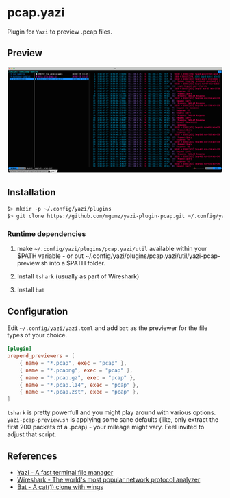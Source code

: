 # pcap.yazi

Plugin for `Yazi` to preview .pcap files.

## Preview

![PCAP packets in preview](./yazi-pcap--preview.png)

## Installation

```sh
$> mkdir -p ~/.config/yazi/plugins
$> git clone https://github.com/mgumz/yazi-plugin-pcap.git ~/.config/yazi/plugins/pcap.yazi
```

### Runtime dependencies

1. make `~/.config/yazi/plugins/pcap.yazi/util` available within
your $PATH variable - or put ~/.config/yazi/plugins/pcap.yazi/util/yazi-pcap-preview.sh into a $PATH folder.

2. Install `tshark` (usually as part of Wireshark)

3. Install `bat`

## Configuration

Edit `~/.config/yazi/yazi.toml` and add `bat` as the previewer for the file types of your choice.

```toml
[plugin]
prepend_previewers = [
    { name = "*.pcap", exec = "pcap" },
    { name = "*.pcapng", exec = "pcap" },
    { name = "*.pcap.gz", exec = "pcap" },
    { name = "*.pcap.lz4", exec = "pcap" },
    { name = "*.pcap.zst", exec = "pcap" },
]
```

`tshark` is pretty powerfull and you might play around with various options. `yazi-pcap-preview.sh` is applying some sane defaults (like, only extract the first 200 packets of a .pcap) - your mileage might vary. Feel invited to adjust that script.

## References

* [Yazi - A fast terminal file manager](https://yazi-rs.github.io)
* [Wireshark - The world's most popular network protocol analyzer](https://www.wireshark.org)
* [Bat - A cat(1) clone with wings](https://github.com/sharkdp/bat)
